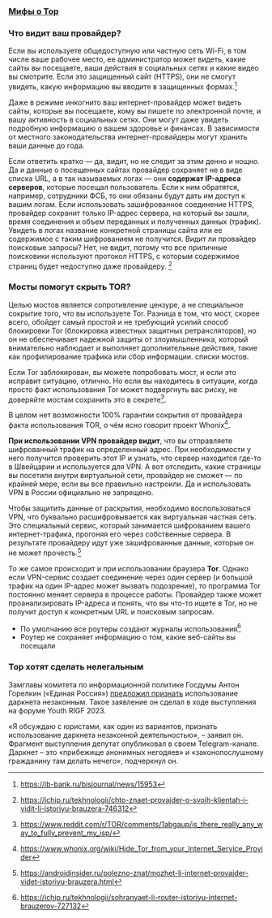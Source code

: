 ### [Мифы о Тор](https://habr.com/ru/articles/228507/)

### Что видит ваш провайдер?
Если вы используете общедоступную или частную сеть Wi-Fi, в том числе ваше рабочее место, ее администратор может видеть, какие сайты вы посещаете, ваши действия в социальных сетях и какие видео вы смотрите. Если это защищенный сайт (HTTPS), они не смогут увидеть, какую информацию вы вводите в защищенных формах.[^1]

Даже в режиме инкогнито ваш интернет-провайдер может видеть сайты, которые вы посещаете, кому вы пишете по электронной почте, и вашу активность в социальных сетях. Они могут даже увидеть подробную информацию о вашем здоровье и финансах. В зависимости от местного законодательства интернет-провайдеры могут хранить ваши данные до года.

Если ответить кратко — да, видит, но не следит за этим денно и нощно. Да и данные о посещенных сайтах провайдер сохраняет не в виде списка URL, а в так называемых логах — они **содержат IP-адреса серверов**, которые посещал пользователь. Если к ним обратятся, например, сотрудники ФСБ, то они обязаны будут дать им доступ к вашим логам. Если использовать зашифрованное соединение HTTPS, провайдер сохранит только IP-адрес сервера, на который вы зашли, время соединения и объем переданных и полученных данных (трафик). Увидеть в логах название конкретной страницы сайта или ее содержимое с таким шифрованием не получится. Видит ли провайдер поисковые запросы? Нет, не видит, потому что все приличные поисковики используют протокол HTTPS, с которым содержимое страниц будет недоступно даже провайдеру. [^2]

### Мосты помогут скрыть TOR?
Целью мостов является сопротивление цензуре, а не специальное сокрытие того, что вы используете Tor. Разница в том, что мост, скорее всего, обойдет самый простой и не требующий усилий способ блокировки Tor (блокировка известных защитных ретрансляторов), но он не обеспечивает надежной защиты от злоумышленника, который внимательно наблюдает и выполняет дополнительные действия, такие как профилирование трафика или сбор информации. списки мостов.

Если Tor заблокирован, вы можете попробовать мост, и если это исправит ситуацию, отлично. Но если вы находитесь в ситуации, когда просто факт использования Tor может подвергнуть вас риску, не доверяйте мостам сохранить это в секрете[^5].

В целом нет возможности 100% гарантии сокрытия от провайдера факта использования TOR, о чём ясно говорит проект Whonix[^6].

**При использовании VPN провайдер видит**, что вы отправляете шифрованный трафик на определенный адрес. При необходимости у него получится проверить этот IP и узнать, что сервер находится где-то в Швейцарии и используется для VPN. А вот отследить, какие страницы вы посетили внутри виртуальной сети, провайдер не сможет — по крайней мере, если вы все правильно настроили. Да и использовать VPN в России официально не запрещено.

Чтобы защитить данные от раскрытия, необходимо воспользоваться VPN, что буквально расшифровывается как виртуальная частная сеть. Это специальный сервис, который занимается шифрованием вашего интернет-трафика, прогоняя его через собственные сервера. В результате провайдеру идут уже зашифрованные данные, которые он не может прочесть.[^4]

То же самое происходит и при использовании браузера **Tor**. Однако если VPN-сервис создает соединение через один сервер (и большой трафик на один IP-адрес может вызвать подозрение), то программа Tor постоянно меняет сервера в процессе работы. Провайдер также может проанализировать IP-адреса и понять, что вы что-то ищете в Tor, но не получит доступ к конкретным URL и поисковым запросам.

- По умолчанию все роутеры создают журналы использования[^3]
- Роутер не сохраняет информацию о том, какие веб-сайты вы посещали

### Тор хотят сделать нелегальным
Замглавы комитета по информационной политике Госдумы Антон Горелкин («Единая Россия») [предложил признать](https://www.vedomosti.ru/technology/articles/2023/05/12/974835-chto-izmenit-priznanie-nezakonnim-darkneta) использование даркнета незаконным. Такое заявление он сделал в ходе выступления на форуме Youth RIGF 2023.

«Я обсуждаю с юристами, как один из вариантов, признать использование даркнета незаконной деятельностью», – заявил он. Фрагмент выступления депутат опубликовал в своем Telegram-канале. Даркнет – это «прибежище анонимных негодяев» и «законопослушному гражданину там делать нечего», подчеркнул он.

[^1]: https://ib-bank.ru/bisjournal/news/15953
[^2]: https://ichip.ru/tekhnologii/chto-znaet-provajder-o-svoih-klientah-i-vidit-li-istoriyu-brauzera-746312
[^3]: https://ichip.ru/tekhnologii/sohranyaet-li-router-istoriyu-internet-brauzerov-727132
[^4]: https://androidinsider.ru/polezno-znat/mozhet-li-internet-provajder-videt-istoriyu-brauzera.html
[^5]: https://www.reddit.com/r/TOR/comments/1abgaup/is_there_really_any_way_to_fully_prevent_my_isp/
[^6]: https://www.whonix.org/wiki/Hide_Tor_from_your_Internet_Service_Provider
